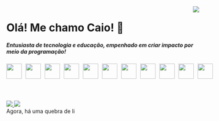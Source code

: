 <!-- Contador de visualizações -->
<img align="right" src="https://komarev.com/ghpvc/?username=caioandrei&color=e4ee71" style="margin-bottom: 20px;">

# Olá! Me chamo Caio! 👋

##### Entusiasta de tecnologia e educação, empenhado em criar impacto por meio da programação!

<!-- Linguagens e Ferramentas -->
<div style="display: flex; align-items: center; margin-bottom: 20px;">
    <!-- Imagem do Java -->
    <img src="https://cdn.jsdelivr.net/gh/devicons/devicon@latest/icons/java/java-original.svg"
         style="width: 40px; height: 40px; margin-right: 10px;" />
    <!-- Imagem do Spring -->
    <img src="https://cdn.jsdelivr.net/gh/devicons/devicon@latest/icons/spring/spring-original.svg"
         style="width: 40px; height: 40px; margin-right: 10px;" />
    <!-- Imagem do Maven -->
    <img src="https://cdn.jsdelivr.net/gh/devicons/devicon@latest/icons/maven/maven-original.svg"
         style="width: 40px; height: 40px; margin-right: 10px;" />
    <!-- Imagem do Postman -->
    <img src="https://cdn.jsdelivr.net/gh/devicons/devicon@latest/icons/postman/postman-original.svg"
         style="width: 40px; height: 40px; margin-right: 10px;" />
    <!-- Imagem do PostgreSQL -->
    <img src="https://cdn.jsdelivr.net/gh/devicons/devicon@latest/icons/postgresql/postgresql-original.svg"
         style="width: 40px; height: 40px; margin-right: 10px;" />
    <!-- Imagem do MySQL -->
    <img src="https://cdn.jsdelivr.net/gh/devicons/devicon@latest/icons/mysql/mysql-original.svg"
         style="width: 40px; height: 40px; margin-right: 10px;" />
    <!-- Imagem do HTML5 -->
    <img src="https://cdn.jsdelivr.net/gh/devicons/devicon@latest/icons/html5/html5-original.svg"
         style="width: 40px; height: 40px; margin-right: 10px;" />
    <!-- Imagem do CSS3 -->
    <img src="https://cdn.jsdelivr.net/gh/devicons/devicon@latest/icons/css3/css3-original.svg"
         style="width: 40px; height: 40px; margin-right: 10px;" />
    <!-- Imagem do Python -->
    <img src="https://cdn.jsdelivr.net/gh/devicons/devicon@latest/icons/python/python-original.svg"
         style="width: 40px; height: 40px; margin-right: 10px;" />
    <!-- Imagem do C -->
    <img src="https://cdn.jsdelivr.net/gh/devicons/devicon@latest/icons/c/c-original.svg"
         style="width: 40px; height: 40px; margin-right: 10px;" />
    <!-- Imagem do Git -->
    <img src="https://cdn.jsdelivr.net/gh/devicons/devicon@latest/icons/git/git-original.svg"
         style="width: 40px; height: 40px; margin-right: 10px;" />
</div>

<!-- Quebra de linha e espaçamento -->
<br>
<div style="margin-bottom: 20px;"></div>

<!-- Links de Trabalho -->
<div>
    <a href="https://www.linkedin.com/in/caioandrei/" target="_blank">
        <img src="https://img.shields.io/badge/-LinkedIn-%230077B5?style=for-the-badge&logo=linkedin&logoColor=white" target="_blank">
    </a>
    <a href="mailto:devcaio2002@gmail.com">
        <img src="https://img.shields.io/badge/Gmail-D14836?style=for-the-badge&logo=gmail&logoColor=white">
    </a>
</div>
Agora, há uma quebra de li
